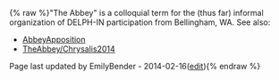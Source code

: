 {% raw %}"The Abbey" is a colloquial term for the (thus far) informal
organization of DELPH-IN participation from Bellingham, WA. See also:

- [AbbeyApposition](../AbbeyApposition)
- [TheAbbey/Chrysalis2014](../TheAbbey_Chrysalis2014)

Page last updated by EmilyBender - 2014-02-16([edit](https://github.com/delph-in/docs/wiki/TheAbbey/_edit)){% endraw %}